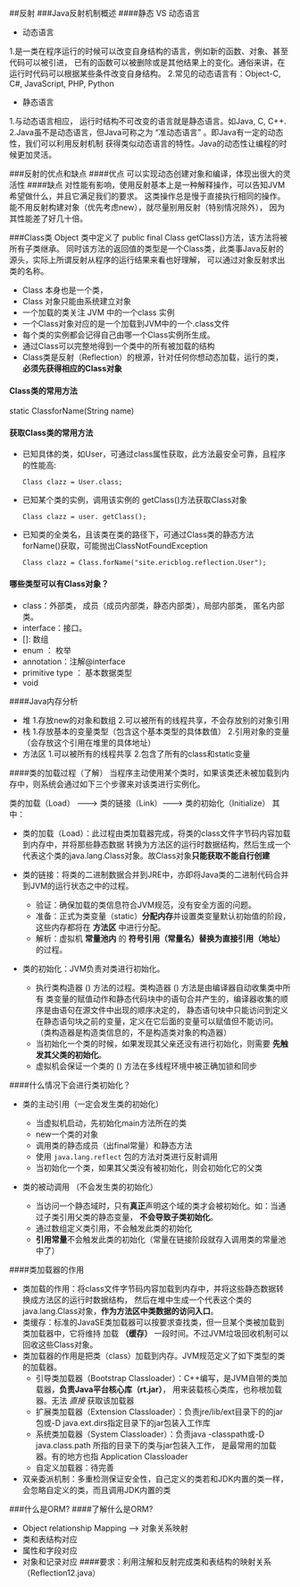 ##反射
###Java反射机制概述
####静态 VS 动态语言
- 动态语言

1.是一类在程序运行的时候可以改变自身结构的语言，例如新的函数、对象、甚至代码可以被引进，
已有的函数可以被删除或是其他结果上的变化。通俗来讲，在运行时代码可以根据某些条件改变自身结构。
2.常见的动态语言有：Object-C, C#, JavaScript, PHP, Python

- 静态语言

1.与动态语言相应， 运行时结构不可改变的语言就是静态语言。如Java, C, C++.
2.Java虽不是动态语言，但Java可称之为 “准动态语言” 。即Java有一定的动态性，我们可以利用反射机制
获得类似动态语言的特性。Java的动态性让编程的时候更加灵活。

###反射的优点和缺点
####优点
可以实现动态创建对象和编译，体现出很大的灵活性
####缺点
对性能有影响，使用反射基本上是一种解释操作，可以告知JVM希望做什么，并且它满足我们的要求。
这类操作总是慢于直接执行相同的操作。能不用反射构建对象（优先考虑new），就尽量别用反射（特别情况除外），
因为其性能差了好几十倍。

###Class类
Object 类中定义了 public final Class getClass()方法，该方法将被所有子类继承。
同时该方法的返回值的类型是一个Class类，此类事Java反射的源头，实际上所谓反射从程序的运行结果来看也好理解，
可以通过对象反射求出类的名称。

- Class 本身也是一个类，
- Class 对象只能由系统建立对象
- 一个加载的类关注 JVM 中的一个class 实例
- 一个Class对象对应的是一个加载到JVM中的一个.class文件
- 每个类的实例都会记得自己由哪一个Class实例所生成。
- 通过Class可以完整地得到一个类中的所有被加载的结构
- Class类是反射（Reflection）的根源，针对任何你想动态加载，运行的类，**必须先获得相应的Class对象**
#### Class类的常用方法
static ClassforName(String name)

#### 获取Class类的常用方法
- 已知具体的类，如User，可通过class属性获取，此方法最安全可靠，且程序的性能高:

    `
    Class clazz = User.class;
    `
    
- 已知某个类的实例，调用该实例的 getClass()方法获取Class对象

    `Class clazz = user. getClass();
    `
    
- 已知类的全类名，且该类在类的路径下，可通过Class类的静态方法forName()获取，可能抛出ClassNotFoundException
  
    ` Class clazz = Class.forName("site.ericblog.reflection.User");
    `
    
#### 哪些类型可以有Class对象？
- class：外部类， 成员（成员内部类，静态内部类），局部内部类， 匿名内部类。
- interface：接口。
- []: 数组
- enum ： 枚举
- annotation：注解@interface
- primitive type ： 基本数据类型
- void

####Java内存分析
- 堆
1.存放new的对象和数组
2.可以被所有的线程共享，不会存放别的对象引用
- 栈
1.存放基本的变量类型（包含这个基本类型的具体数值）
2.引用对象的变量（会存放这个引用在堆里的具体地址）
- 方法区
1.可以被所有的线程共享
2.包含了所有的class和static变量

####类的加载过程（了解）
当程序主动使用某个类时，如果该类还未被加载到内存中，则系统会通过如下三个步骤来对该类进行实例化。

类的加载（Load） ---> 类的链接（Link）---> 类的初始化（Initialize）
其中：
- 类的加载（Load）：此过程由类加载器完成，将类的class文件字节码内容加载到内存中，并将那些静态数据
转换为方法区的运行时数据结构，然后生成一个代表这个类的java.lang.Class对象。故Class对象**只能获取不能自行创建**

- 类的链接：将类的二进制数据合并到JRE中，亦即将Java类的二进制代码合并到JVM的运行状态之中的过程。
   - 验证：确保加载的类信息符合JVM规范，没有安全方面的问题。
   - 准备：正式为类变量（static）**分配内存**并设置类变量默认初始值的阶段，这些内存都将在 **方法区** 中进行分配。
   - 解析：虚拟机 **常量池内** 的 **符号引用（常量名）替换为直接引用（地址）** 的过程。
- 类的初始化：JVM负责对类进行初始化。

   - 执行类构造器 <clinit>() 方法的过程。类构造器 <clinit>() 方法是由编译器自动收集类中所有
   类变量的赋值动作和静态代码块中的语句合并产生的，编译器收集的顺序是由语句在源文件中出现的顺序决定的，
   静态语句块中只能访问到定义在静态语句块之前的变量，定义在它后面的变量可以赋值但不能访问。
   （类构造器是构造类信息的，不是构造类对象的构造器）
   - 当初始化一个类的时候，如果发现其父亲还没有进行初始化，则需要 **先触发其父类的初始化**。
   - 虚拟机会保证一个类的 <clinit>() 方法在多线程环境中被正确加锁和同步
   
####什么情况下会进行类初始化？

- 类的主动引用（一定会发生类的初始化）
    - 当虚拟机启动，先初始化main方法所在的类
    - new一个类的对象
    - 调用类的静态成员（出final常量）和静态方法
    - 使用 `java.lang.reflect` 包的方法对类进行反射调用
    - 当初始化一个类，如果其父类没有被初始化，则会初始化它的父类
    
- 类的被动调用 （不会发生类的初始化）
    - 当访问一个静态域时，只有**真正**声明这个域的类才会被初始化。如：当通过子类引用父类的静态变量，
    **不会导致子类初始化**。
    - 通过数组定义类引用，不会触发此类的初始化
    - **引用常量**不会触发此类的初始化（常量在链接阶段就存入调用类的常量池中了）
    
####类加载器的作用
- 类加载的作用：将class文件字节码内容加载到内存中，并将这些静态数据转换成方法区的运行时数据结构，
然后在堆中生成一个代表这个类的java.lang.Class对象，**作为方法区中类数据的访问入口**。
- 类缓存：标准的JavaSE类加载器可以按要求查找类，但一旦某个类被加载到类加载器中，它将维持
加载 **（缓存）** 一段时间。不过JVM垃圾回收机制可以回收这些Class对象。
- 类加载器的作用是把类（class）加载到内存。JVM规范定义了如下类型的类的加载器。
    - 引导类加载器（Bootstrap Classloader）：C++编写，是JVM自带的类加载器，**负责Java平台核心库（rt.jar）**，
    用来装载核心类库，也称根加载器。无法 *直接* 获取该加载器
    - 扩展类加载器（Extension Classloader）：负责jre/lib/ext目录下的的jar包或-D java.ext.dirs指定目录下的jar包装入工作库
    - 系统类加载器（System Classloader）：负责java -classpath或-D java.class.path 所指的目录下的类与jar包装入工作，
    是最常用的加载器。有的地方也指 Application Classloader
    - 自定义加载器：待完善
- 双亲委派机制：多重检测保证安全性，自己定义的类若和JDK内置的类一样，会忽略自定义的类，而且调用JDK内置的类

###什么是ORM?
####了解什么是ORM?
- Object relationship Mapping --> 对象关系映射
- 类和表结构对应
- 属性和字段对应
- 对象和记录对应
####要求：利用注解和反射完成类和表结构的映射关系（Reflection12.java）
    